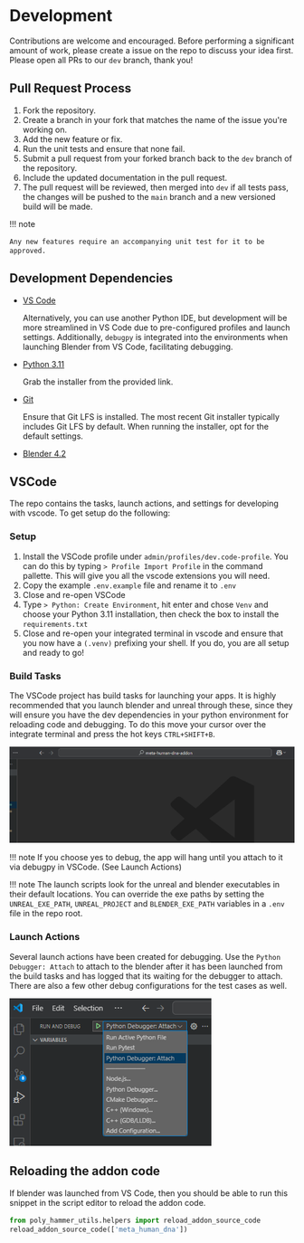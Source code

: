 # Development

Contributions are welcome and encouraged. Before performing a significant amount of work, please create a issue on the repo to discuss your idea first. Please open all PRs to our `dev` branch, thank you!

## Pull Request Process
1. Fork the repository.
1. Create a branch in your fork that matches the name of the issue you're working on.
1. Add the new feature or fix.
1. Run the unit tests and ensure that none fail.
1. Submit a pull request from your forked branch back to the `dev` branch of the repository.
1. Include the updated documentation in the pull request.
1. The pull request will be reviewed, then merged into `dev` if all tests pass, the changes will be pushed to the `main` branch and a new versioned build will be made.

!!! note
  
    Any new features require an accompanying unit test for it to be approved.

## Development Dependencies

* [VS Code](https://code.visualstudio.com/download) 

    Alternatively, you can use another Python IDE, but development will be more streamlined in VS Code due to pre-configured profiles and launch settings. Additionally, `debugpy` is integrated into the environments when launching Blender from VS Code, facilitating debugging.

* [Python 3.11](https://www.python.org/downloads/release/python-3117/)
    
    Grab the installer from the provided link.

* [Git](https://git-scm.com/download/win) 

    Ensure that Git LFS is installed. The most recent Git installer typically includes Git LFS by default. When running the installer, opt for the default settings.

* [Blender 4.2](https://www.blender.org/download/)


## VSCode
The repo contains the tasks, launch actions, and settings for developing with vscode. To get setup do the following:

### Setup
1. Install the VSCode profile under `admin/profiles/dev.code-profile`. You can do this by typing `> Profile Import Profile` in the command pallette. This will give you all the vscode extensions you will need.
1. Copy the example `.env.example` file and rename it to `.env`
1. Close and re-open VSCode
1. Type `> Python: Create Environment`, hit enter and chose `Venv` and choose your Python 3.11 installation, then check the box to install the `requirements.txt`
1. Close and re-open your integrated terminal in vscode and ensure that you now have a `(.venv)` prefixing your shell. If you do, you are all setup and ready to go!

### Build Tasks
The VSCode project has build tasks for launching your apps. It is highly recommended that you launch blender and unreal through these, since they will ensure you have the dev dependencies in your python environment for reloading code and debugging. To do this move your cursor over the integrate terminal and press the hot keys `CTRL+SHIFT+B`. 

![1](../images/contributing/development/1.gif)

!!! note
    If you choose yes to debug, the app will hang until you attach to it via debugpy in VSCode. (See Launch Actions)

!!! note
    The launch scripts look for the unreal and blender executables in their default locations. You can override the exe paths by setting
    the `UNREAL_EXE_PATH`, `UNREAL_PROJECT` and `BLENDER_EXE_PATH` variables in a `.env` file in the repo root.

### Launch Actions
Several launch actions have been created for debugging. Use the `Python Debugger: Attach` to attach to the blender after it has been launched from the build tasks and has logged that its waiting for the debugger to attach. There are also a few other debug configurations for the test cases as well.

![1](../images/contributing/development/2.png)

## Reloading the addon code
If blender was launched from VS Code, then you should be able to run this snippet in the script editor to reload the addon code.

```python
from poly_hammer_utils.helpers import reload_addon_source_code
reload_addon_source_code(['meta_human_dna'])
```